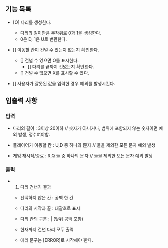 ## 기능 목록

- [O] 다리를 생성한다.

  - 다리의 길이만큼 무작위로 0과 1을 생성한다.
  - 0은 D, 1은 U로 변환한다.

- [] 이동할 칸이 건널 수 있는지 없는지 확인한다.

  - [] 건널 수 있으면 O를 표시한다.
    - [] 다리를 끝까지 건넜는지 확인한다.
  - [] 건널 수 없으면 X를 표시할 수 있다.

- [] 사용자가 잘못된 값을 입력한 경우 예외를 발생시킨다.

## 입출력 사항

### 입력

- 다리의 길이 : 3이상 20이하 // 숫자가 아니거나, 범위에 포함되지 않는 숫자이면 예외 발생, 정수여야함.

- 플레이어가 이동할 칸 : U,D 중 하나의 문자 // 둘을 제외한 모든 문자 예외 발생
- 게임 재시작/종료 : R,Q 둘 중 하나의 문자 // 둘을 제외한 모든 문자 예외 발생

### 출력

- 1. 다리 건너기 결과

  - 선택하지 않은 칸 : 공백 한 칸

  - 다리의 시작과 끝 : 대괄호로 표시

  - 다리 칸의 구분 : | (앞뒤 공백 포함)

  - 현재까지 건넌 다리 모두 출력

  - 에러 문구는 [ERROR]로 시작해야 한다.
